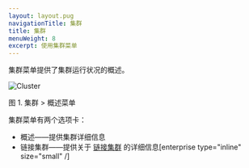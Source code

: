 ```yaml
---
layout: layout.pug
navigationTitle: 集群
title: 集群
menuWeight: 8
excerpt: 使用集群菜单
---
```


集群菜单提供了集群运行状况的概述。

![Cluster](/cn/1.11/img/cluster-ee.png)

图 1. 集群 > 概述菜单

集群菜单有两个选项卡：

- 概述——提供集群详细信息
- 链接集群——提供关于 [链接集群](/cn/1.11/administering-clusters/multiple-clusters/cluster-links/) 的详细信息[enterprise type="inline" size="small" /]
